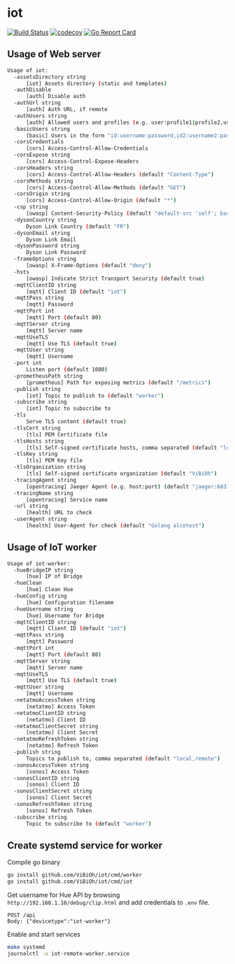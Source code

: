 # iot

[![Build Status](https://travis-ci.org/ViBiOh/iot.svg?branch=master)](https://travis-ci.org/ViBiOh/iot)
[![codecov](https://codecov.io/gh/ViBiOh/iot/branch/master/graph/badge.svg)](https://codecov.io/gh/ViBiOh/iot)
[![Go Report Card](https://goreportcard.com/badge/github.com/ViBiOh/iot)](https://goreportcard.com/report/github.com/ViBiOh/iot)

## Usage of Web server

```bash
Usage of iot:
  -assetsDirectory string
      [iot] Assets directory (static and templates)
  -authDisable
      [auth] Disable auth
  -authUrl string
      [auth] Auth URL, if remote
  -authUsers string
      [auth] Allowed users and profiles (e.g. user:profile1|profile2,user2:profile3). Empty allow any identified user
  -basicUsers string
      [basic] Users in the form "id:username:password,id2:username2:password2"
  -corsCredentials
      [cors] Access-Control-Allow-Credentials
  -corsExpose string
      [cors] Access-Control-Expose-Headers
  -corsHeaders string
      [cors] Access-Control-Allow-Headers (default "Content-Type")
  -corsMethods string
      [cors] Access-Control-Allow-Methods (default "GET")
  -corsOrigin string
      [cors] Access-Control-Allow-Origin (default "*")
  -csp string
      [owasp] Content-Security-Policy (default "default-src 'self'; base-uri 'self'")
  -dysonCountry string
      Dyson Link Country (default "FR")
  -dysonEmail string
      Dyson Link Email
  -dysonPassword string
      Dyson Link Password
  -frameOptions string
      [owasp] X-Frame-Options (default "deny")
  -hsts
      [owasp] Indicate Strict Transport Security (default true)
  -mqttClientID string
      [mqtt] Client ID (default "iot")
  -mqttPass string
      [mqtt] Password
  -mqttPort int
      [mqtt] Port (default 80)
  -mqttServer string
      [mqtt] Server name
  -mqttUseTLS
      [mqtt] Use TLS (default true)
  -mqttUser string
      [mqtt] Username
  -port int
      Listen port (default 1080)
  -prometheusPath string
      [prometheus] Path for exposing metrics (default "/metrics")
  -publish string
      [iot] Topic to publish to (default "worker")
  -subscribe string
      [iot] Topic to subscribe to
  -tls
      Serve TLS content (default true)
  -tlsCert string
      [tls] PEM Certificate file
  -tlsHosts string
      [tls] Self-signed certificate hosts, comma separated (default "localhost")
  -tlsKey string
      [tls] PEM Key file
  -tlsOrganization string
      [tls] Self-signed certificate organization (default "ViBiOh")
  -tracingAgent string
      [opentracing] Jaeger Agent (e.g. host:port) (default "jaeger:6831")
  -tracingName string
      [opentracing] Service name
  -url string
      [health] URL to check
  -userAgent string
      [health] User-Agent for check (default "Golang alcotest")
```

## Usage of IoT worker

```bash
Usage of iot-worker:
  -hueBridgeIP string
      [hue] IP of Bridge
  -hueClean
      [hue] Clean Hue
  -hueConfig string
      [hue] Configuration filename
  -hueUsername string
      [hue] Username for Bridge
  -mqttClientID string
      [mqtt] Client ID (default "iot")
  -mqttPass string
      [mqtt] Password
  -mqttPort int
      [mqtt] Port (default 80)
  -mqttServer string
      [mqtt] Server name
  -mqttUseTLS
      [mqtt] Use TLS (default true)
  -mqttUser string
      [mqtt] Username
  -netatmoAccessToken string
      [netatmo] Access Token
  -netatmoClientID string
      [netatmo] Client ID
  -netatmoClientSecret string
      [netatmo] Client Secret
  -netatmoRefreshToken string
      [netatmo] Refresh Token
  -publish string
      Topics to publish to, comma separated (default "local,remote")
  -sonosAccessToken string
      [sonos] Access Token
  -sonosClientID string
      [sonos] Client ID
  -sonosClientSecret string
      [sonos] Client Secret
  -sonosRefreshToken string
      [sonos] Refresh Token
  -subscribe string
      Topic to subscribe to (default "worker")
```

## Create systemd service for worker

Compile go binary

```bash
go install github.com/ViBiOh/iot/cmd/worker
go install github.com/ViBiOh/iot/cmd/iot
```

Get username for Hue API by browsing `http://192.168.1.10/debug/clip.html` and add credentials to `.env` file.

```
POST /api
Body: {"devicetype":"iot-worker"}
```

Enable and start services

```bash
make systemd
journalctl -u iot-remote-worker.service
```
